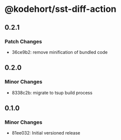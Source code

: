 # @kodehort/sst-diff-action

## 0.2.1

### Patch Changes

- 36ce9b2: remove minification of bundled code

## 0.2.0

### Minor Changes

- 8338c2b: migrate to tsup build process

## 0.1.0

### Minor Changes

- 81ee032: Initial versioned release
